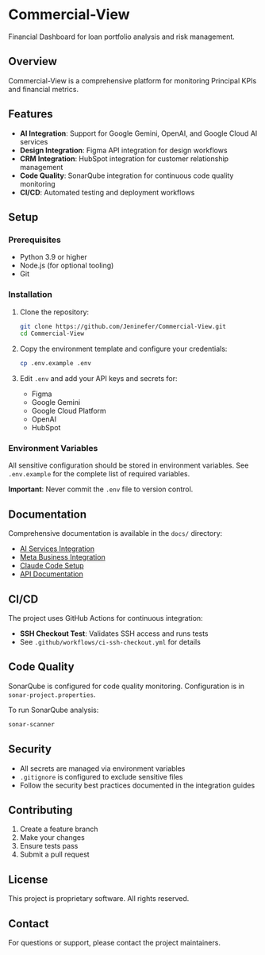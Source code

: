 # Commercial-View

Financial Dashboard for loan portfolio analysis and risk management.

## Overview

Commercial-View is a comprehensive platform for monitoring Principal KPIs and financial metrics.

## Features

- **AI Integration**: Support for Google Gemini, OpenAI, and Google Cloud AI services
- **Design Integration**: Figma API integration for design workflows
- **CRM Integration**: HubSpot integration for customer relationship management
- **Code Quality**: SonarQube integration for continuous code quality monitoring
- **CI/CD**: Automated testing and deployment workflows

## Setup

### Prerequisites

- Python 3.9 or higher
- Node.js (for optional tooling)
- Git

### Installation

1. Clone the repository:
   ```bash
   git clone https://github.com/Jeninefer/Commercial-View.git
   cd Commercial-View
   ```

2. Copy the environment template and configure your credentials:
   ```bash
   cp .env.example .env
   ```

3. Edit `.env` and add your API keys and secrets for:
   - Figma
   - Google Gemini
   - Google Cloud Platform
   - OpenAI
   - HubSpot

### Environment Variables

All sensitive configuration should be stored in environment variables. See `.env.example` for the complete list of required variables.

**Important**: Never commit the `.env` file to version control.

## Documentation

Comprehensive documentation is available in the `docs/` directory:

- [AI Services Integration](docs/integrations/ai-services.md)
- [Meta Business Integration](docs/integrations/meta-business.md)
- [Claude Code Setup](docs/setup/claude-code-setup.md)
- [API Documentation](docs/api/openapi-plant-store.json)

## CI/CD

The project uses GitHub Actions for continuous integration:

- **SSH Checkout Test**: Validates SSH access and runs tests
- See `.github/workflows/ci-ssh-checkout.yml` for details

## Code Quality

SonarQube is configured for code quality monitoring. Configuration is in `sonar-project.properties`.

To run SonarQube analysis:
```bash
sonar-scanner
```

## Security

- All secrets are managed via environment variables
- `.gitignore` is configured to exclude sensitive files
- Follow the security best practices documented in the integration guides

## Contributing

1. Create a feature branch
2. Make your changes
3. Ensure tests pass
4. Submit a pull request

## License

This project is proprietary software. All rights reserved.

## Contact

For questions or support, please contact the project maintainers.
